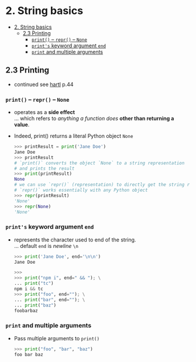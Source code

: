 # 2. String basics

- [2. String basics](#2-string-basics)
  - [2.3 Printing](#23-printing)
    - [`print()` – `repr()` – `None`](#print--repr--none)
    - [`print's` keyword argument `end`](#prints-keyword-argument-end)
    - [`print` and multiple arguments](#print-and-multiple-arguments)

## 2.3 Printing

- continued see [hartl](../README.md#hartl) p.44

### `print()` – `repr()` – `None`

- operates as a **side effect**  
  … which refers to *anything a function does* **other than returning a value**.

- Indeed, print() returns a literal Python object `None`
  
  ``` Python
  >>> printResult = print('Jane Doe')
  Jane Doe
  >>> printResult
  # `print()` converts the object `None` to a string representation
  # and prints the result
  >>> print(printResult)
  None
  # we can use `repr()` (representation) to directly get the string representation
  # `repr()` works essentially with any Python object
  >>> repr(printResult)
  'None'
  >>> repr(None)
  'None'
  ```

### `print's` keyword argument `end`

- represents the character used to end of the string.  
  … default `end` is *newline* `\n`

  ``` Python
  >>> print('Jane Doe', end='\n\n')
  Jane Doe

  >>>
  >>> print("npm i", end=" && "); \
  ... print("tc")
  npm i && tc
  >>> print("foo", end=""); \
  ... print("bar", end=""); \
  ... print("baz")
  foobarbaz
  ```

### `print` and multiple arguments

- Pass multiple arguments to `print()`
  
  ``` Python
  >>> print("foo", "bar", "baz")
  foo bar baz
  ```
